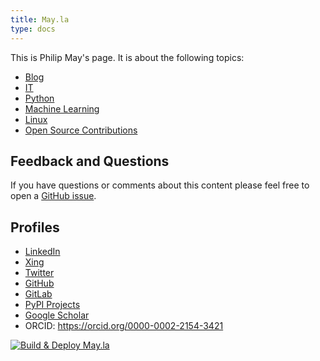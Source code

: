 ```yaml
---
title: May.la
type: docs
---
```


This is Philip May's page. It is about the following topics:

- [Blog](/blog/)
- [IT](/it/)
- [Python](/python/)
- [Machine Learning](/machine-learning/)
- [Linux](/linux/)
- [Open Source Contributions](/open-source-contributions/)

## Feedback and Questions
If you have questions or comments about this content please feel free to
open a [GitHub issue](https://github.com/PhilipMay/may-la-hugo/issues/new).

## Profiles
- [LinkedIn](https://www.linkedin.com/in/philip-may-3992889a/)
- [Xing](https://www.xing.com/profile/Philip_May)
- [Twitter](https://twitter.com/pMay)
- [GitHub](https://github.com/PhilipMay)
- [GitLab](https://gitlab.com/PhilipMay)
- [PyPI Projects](https://pypi.org/user/Dieshe/)
- [Google Scholar](https://scholar.google.de/citations?user=tmsgMY8AAAAJ&hl=de&oi=sra)
- ORCID: <https://orcid.org/0000-0002-2154-3421>

[![Build & Deploy May.la](https://github.com/PhilipMay/may-la-hugo/actions/workflows/make-deploy.yml/badge.svg)](https://github.com/PhilipMay/may-la-hugo/actions/workflows/make-deploy.yml)
